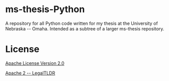 # ms-thesis-Python
A repository for all Python code written for my thesis at the University of Nebraska -- Omaha. Intended as a subtree of a larger ms-thesis repository.

# License
[Apache License Version 2.0](./LICENSE)

[Apache 2 -- LegalTLDR](https://tldrlegal.com/license/apache-license-2.0-(apache-2.0)#summary)
